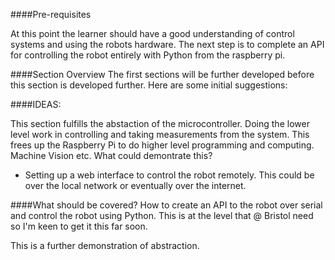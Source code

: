 ####Pre-requisites

At this point the learner should have a good understanding of control systems and using the robots hardware.  The next step is to complete an API for controlling the robot entirely with Python from the raspberry pi.


####Section Overview
The first sections will be further developed before this section is developed further. Here are some initial suggestions:

####IDEAS: 

This section fulfills the abstaction of the microcontroller. Doing the lower level work in controlling and taking measurements from the system.  This frees up the Raspberry Pi to do higher level programming and computing. Machine Vision etc. What could demontrate this?

- Setting up a web interface to control the robot remotely.  This could be over the local network or eventually over the internet. 

####What should be covered?
How to create an API to the robot over serial and control the robot using Python. This is at the level that @ Bristol need so I'm keen to get it this far soon.

This is a further demonstration of abstraction.
